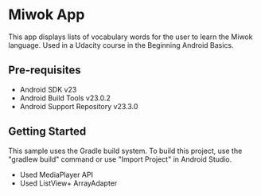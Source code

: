 Miwok App
===================================

This app displays lists of vocabulary words for the user to learn the Miwok language.
Used in a Udacity course in the Beginning Android Basics.

Pre-requisites
--------------

- Android SDK v23
- Android Build Tools v23.0.2
- Android Support Repository v23.3.0

Getting Started
---------------

This sample uses the Gradle build system. To build this project, use the
"gradlew build" command or use "Import Project" in Android Studio.
- Used MediaPlayer API
- Used ListView+ ArrayAdapter

